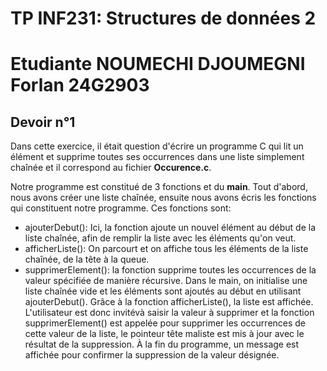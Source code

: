 # TP INF231: Structures de données 2
# Etudiante NOUMECHI DJOUMEGNI Forlan 24G2903
## Devoir n°1
Dans cette exercice, il était question d'écrire un programme C qui lit un élément et supprime toutes ses occurrences dans une liste simplement chaînée et il correspond au fichier **Occurence.c**. 


Notre programme est constitué de 3 fonctions et du **main**. Tout d'abord, nous avons créer une liste chaînée, ensuite nous avons écris les fonctions qui constituent notre programme. Ces fonctions sont: 
- ajouterDebut(): Ici, la fonction ajoute un nouvel élément au début de la liste chaînée, afin de remplir la liste avec les éléments qu'on veut.
- afficherListe(): On parcourt et on affiche tous les éléments de la liste chaînée, de la tête à la queue.
- supprimerElement(): la fonction supprime toutes les occurrences de la valeur spécifiée de manière récursive.
Dans le main, on initialise une liste chaînée vide et les éléments sont ajoutés au début en utilisant ajouterDebut(). Grâce à la fonction afficherListe(), la liste est affichée. L'utilisateur est donc invitévà saisir la valeur à supprimer et la fonction supprimerElement() est appelée pour supprimer les occurrences de cette valeur de la liste, le pointeur tête maliste est mis à jour avec le résultat de la suppression. À la fin du programme, un message est affichée pour confirmer la suppression de la valeur désignée.